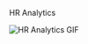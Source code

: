HR Analytics

![HR Analytics GIF](https://user-images.githubusercontent.com/86163277/145579702-5717ac4e-7a0e-4dae-96ba-adcdaea5506c.gif)
